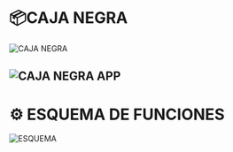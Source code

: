 # 📦CAJA NEGRA 
![CAJA NEGRA](../imagenes/readme-caj-esquema/caja_negra.jpg)

![CAJA NEGRA APP](../imagenes/readme-caj-esquema/caja_app.jpg)
---
# ⚙️ ESQUEMA DE FUNCIONES

![ESQUEMA](../imagenes/readme-caj-esquema/EsquemadeFunciones1.png) 
